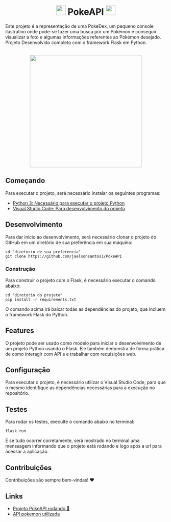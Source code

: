 <div align="center">
  <h1><img src="https://media.discordapp.net/attachments/999121878285307935/1012490812858302474/pikachu.png" width="30"> PokeAPI <img src="https://media.discordapp.net/attachments/999121878285307935/1012490812858302474/pikachu.png" width="30"></h1>
</div>

Este projeto é a representação de uma PokeDex, um pequeno console ilustrativo onde pode-se fazer uma busca por um Pokémon e conseguir visualizar a foto e algumas informações referentes ao Pokémon desejado. Projeto Desenvolvido completo com o framework Flask em Python.

<div align="center"><br>
  <img src="https://cdn.discordapp.com/attachments/999121878285307935/1012769343794323487/unknown.png" width="350">
</div>


## Começando

Para executar o projeto, será necessário instalar os seguintes programas:

- [Python 3: Necessário para executar o projeto Python](https://www.python.org/downloads/)
- [Visual Studio Code: Para desenvolvimento do projeto](https://code.visualstudio.com/)

## Desenvolvimento

Para dar inicio ao desenvolvimento, será necessário clonar o projeto do GitHub em um diretório de sua preferência em sua máquina:

```shell
cd "diretorio de sua preferencia"
git clone https://github.com/jaelsonsantos1/PokeAPI
```

### Construção

Para construir o projeto com o Flask, é necessário executar o comando abaixo:

```shell
cd "diretorio do projeto"
pip install -r requirements.txt
``` 

O comando acima irá baixar todas as dependências do projeto, que incluem o framework Flask do Python.

## Features

O projeto pode ser usado como modelo para iniciar o desenvolvimento de um projeto Python usando o Flask. Ele também demonstra de forma prática de como interagir com API's e trabalhar com requisições web.

## Configuração

Para executar o projeto, é necessário utilizar o Visual Studio Code, para que o mesmo identifique as dependências necessárias para a execução no repositório.

## Testes

Para rodar os testes, execulte o comando abaixo no terminal:

```
flask run
```

E se tudo ocorrer corretamente, será mostrado no terminal uma menssagem informando que o projeto está rodando e logo após a url para acessar a aplicação.

## Contribuições

Contribuições são sempre bem-vindas! ❤️

## Links

- [Projeto PokeAPI rodando 🚀](https://flask-pokeapi.herokuapp.com/)
- [API pokemon utilizada](https://pokeapi.co/)
